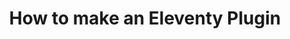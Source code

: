 ---
layout: post
title:  "How to make an Eleventy Plugin"
tags: [eleventy, plugin]
description: "I made an Eleventy Plugin to add a universal shortcode for markdown. Read about the process and how it works."
---